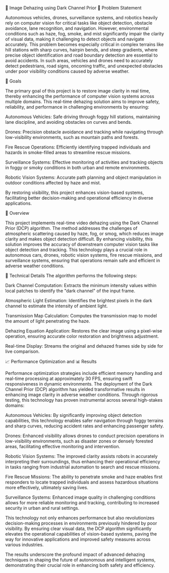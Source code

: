 🚗 Image Dehazing using Dark Channel Prior
🧩 Problem Statement

Autonomous vehicles, drones, surveillance systems, and robotics heavily rely on computer vision for critical tasks like object detection, obstacle avoidance, lane recognition, and navigation. However, environmental conditions such as haze, fog, smoke, and mist significantly impair the clarity of visual data, making it challenging to detect objects and navigate accurately. This problem becomes especially critical in complex terrains like hill stations with sharp curves, hairpin bends, and steep gradients, where precise object identification and road boundary detection are essential to avoid accidents. In such areas, vehicles and drones need to accurately detect pedestrians, road signs, oncoming traffic, and unexpected obstacles under poor visibility conditions caused by adverse weather.

🎯 Goals

The primary goal of this project is to restore image clarity in real time, thereby enhancing the performance of computer vision systems across multiple domains. This real-time dehazing solution aims to improve safety, reliability, and performance in challenging environments by ensuring:

Autonomous Vehicles: Safe driving through foggy hill stations, maintaining lane discipline, and avoiding obstacles on curves and bends.

Drones: Precision obstacle avoidance and tracking while navigating through low-visibility environments, such as mountain paths and forests.

Fire Rescue Operations: Efficiently identifying trapped individuals and hazards in smoke-filled areas to streamline rescue missions.

Surveillance Systems: Effective monitoring of activities and tracking objects in foggy or smoky conditions in both urban and remote environments.

Robotic Vision Systems: Accurate path planning and object manipulation in outdoor conditions affected by haze and mist.

By restoring visibility, this project enhances vision-based systems, facilitating better decision-making and operational efficiency in diverse applications.

📜 Overview

This project implements real-time video dehazing using the Dark Channel Prior (DCP) algorithm. The method addresses the challenges of atmospheric scattering caused by haze, fog, or smog, which reduces image clarity and makes object detection difficult. By enhancing visibility, this solution improves the accuracy of downstream computer vision tasks like object detection and tracking. This technology plays a crucial role in autonomous cars, drones, robotic vision systems, fire rescue missions, and surveillance systems, ensuring that operations remain safe and efficient in adverse weather conditions.

🔧 Technical Details The algorithm performs the following steps:

Dark Channel Computation: Extracts the minimum intensity values within local patches to identify the "dark channel" of the input frame.

Atmospheric Light Estimation: Identifies the brightest pixels in the dark channel to estimate the intensity of ambient light.

Transmission Map Calculation: Computes the transmission map to model the amount of light penetrating the haze.

Dehazing Equation Application: Restores the clear image using a pixel-wise operation, ensuring accurate color restoration and brightness adjustment.

Real-time Display: Streams the original and dehazed frames side by side for live comparison.

📈 Performance Optimization and 📊 Results

Performance optimization strategies include efficient memory handling and real-time processing at approximately 30 FPS, ensuring swift responsiveness in dynamic environments. The deployment of the Dark Channel Prior (DCP) algorithm has yielded transformative results in enhancing image clarity in adverse weather conditions. Through rigorous testing, this technology has proven instrumental across several high-stakes domains:

Autonomous Vehicles: By significantly improving object detection capabilities, this technology enables safer navigation through foggy terrains and sharp curves, reducing accident rates and enhancing passenger safety.

Drones: Enhanced visibility allows drones to conduct precision operations in low-visibility environments, such as disaster zones or densely forested areas, facilitating effective monitoring and intervention.

Robotic Vision Systems: The improved clarity assists robots in accurately interpreting their surroundings, thus enhancing their operational efficiency in tasks ranging from industrial automation to search and rescue missions.

Fire Rescue Missions: The ability to penetrate smoke and haze enables first responders to locate trapped individuals and assess hazardous situations more effectively, ultimately saving lives.

Surveillance Systems: Enhanced image quality in challenging conditions allows for more reliable monitoring and tracking, contributing to increased security in urban and rural settings.

This technology not only enhances performance but also revolutionizes decision-making processes in environments previously hindered by poor visibility. By ensuring clear visual data, the DCP algorithm significantly elevates the operational capabilities of vision-based systems, paving the way for innovative applications and improved safety measures across various industries.

The results underscore the profound impact of advanced dehazing techniques in shaping the future of autonomous and intelligent systems, demonstrating their crucial role in enhancing both safety and efficiency.
